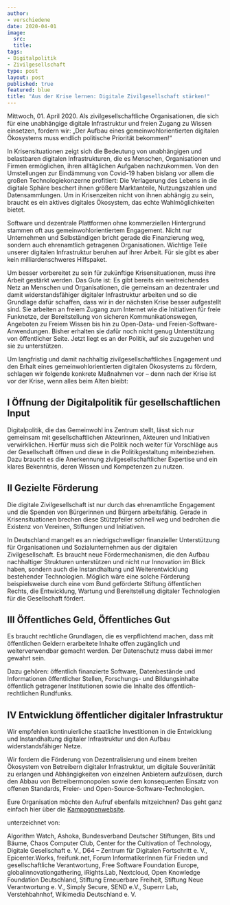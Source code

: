 ```yaml
---
author:
- verschiedene
date: 2020-04-01
image:
  src:
  title:
tags:
- Digitalpolitik
- Zivilgesellschaft
type: post
layout: post
published: true
featured: blue
title: "Aus der Krise lernen: Digitale Zivilgesellschaft stärken!"
---
```

Mittwoch, 01. April 2020. Als zivilgesellschaftliche Organisationen, die sich für eine unabhängige digitale Infrastruktur und freien Zugang zu Wissen einsetzen, fordern wir: „Der Aufbau eines gemeinwohlorientierten digitalen Ökosystems muss endlich politische Priorität bekommen!“

In Krisensituationen zeigt sich die Bedeutung von unabhängigen und belastbaren digitalen Infrastrukturen, die es Menschen, Organisationen und Firmen ermöglichen, ihren alltäglichen Aufgaben nachzukommen. Von den Umstellungen zur Eindämmung von Covid-19 haben bislang vor allem die großen Technologiekonzerne profitiert: Die Verlagerung des Lebens in die digitale Sphäre beschert ihnen größere Marktanteile, Nutzungszahlen und Datensammlungen. Um in Krisenzeiten nicht von ihnen abhängig zu sein, braucht es ein aktives digitales Ökosystem, das echte Wahlmöglichkeiten bietet.

Software und dezentrale Plattformen ohne kommerziellen Hintergrund stammen oft aus gemeinwohlorientiertem Engagement. Nicht nur Unternehmen und Selbständigen bricht gerade die Finanzierung weg, sondern auch ehrenamtlich getragenen Organisationen. Wichtige Teile unserer digitalen Infrastruktur beruhen auf ihrer Arbeit. Für sie gibt es aber kein milliardenschweres Hilfspaket.

Um besser vorbereitet zu sein für zukünftige Krisensituationen, muss ihre Arbeit gestärkt werden. Das Gute ist: Es gibt bereits ein weitreichendes Netz an Menschen und Organisationen, die gemeinsam an dezentraler und damit widerstandsfähiger digitaler Infrastruktur arbeiten und so die Grundlage dafür schaffen, dass wir in der nächsten Krise besser aufgestellt sind. Sie arbeiten an freiem Zugang zum Internet wie die Initiativen für freie Funknetze, der Bereitstellung von sicheren Kommunikationswegen, Angeboten zu Freiem Wissen bis hin zu Open-Data- und Freien-Software-Anwendungen. Bisher erhalten sie dafür noch nicht genug Unterstützung von öffentlicher Seite. Jetzt liegt es an der Politik, auf sie zuzugehen und sie zu unterstützen.

Um langfristig und damit nachhaltig zivilgesellschaftliches Engagement und den Erhalt eines gemeinwohlorientierten digitalen Ökosystems zu fördern, schlagen wir folgende konkrete Maßnahmen vor – denn nach der Krise ist vor der Krise, wenn alles beim Alten bleibt:

## I Öffnung der Digitalpolitik für gesellschaft­lichen Input
Digitalpolitik, die das Gemeinwohl ins Zentrum stellt, lässt sich nur gemeinsam mit gesellschaftlichen Akteurinnen, Akteuren und Initiativen verwirklichen. Hierfür muss sich die Politik noch weiter für Vorschläge aus der Gesellschaft öffnen und diese in die Politikgestaltung miteinbeziehen. Dazu braucht es die Anerkennung zivilgesellschaftlicher Expertise und ein klares Bekenntnis, deren Wissen und Kompetenzen zu nutzen.

## II Gezielte Förderung
Die digitale Zivilgesellschaft ist nur durch das ehrenamtliche Engagement und die Spenden von Bürgerinnen und Bürgern arbeitsfähig. Gerade in Krisensituationen brechen diese Stützpfeiler schnell weg und bedrohen die Existenz von Vereinen, Stiftungen und Initiativen.

In Deutschland mangelt es an niedrigschwelliger finanzieller Unterstützung für Organisationen und Sozialunternehmen aus der digitalen Zivilgesellschaft. Es braucht neue Fördermechanismen, die den Aufbau nachhaltiger Strukturen unterstützen und nicht nur Innovation im Blick haben, sondern auch die Instandhaltung und Weiterentwicklung bestehender Technologien. Möglich wäre eine solche Förderung beispielsweise durch eine vom Bund geförderte Stiftung öffentlichen Rechts, die Entwicklung, Wartung und Bereitstellung digitaler Technologien für die Gesellschaft fördert.

## III Öffentliches Geld, Öffentliches Gut
Es braucht rechtliche Grundlagen, die es verpflichtend machen, dass mit öffentlichen Geldern erarbeitete Inhalte offen zugänglich und weiterverwendbar gemacht werden. Der Datenschutz muss dabei immer gewahrt sein.

Dazu gehören: öffentlich finanzierte Software, Datenbestände und Informationen öffentlicher Stellen, Forschungs- und Bildungsinhalte öffentlich getragener Institutionen sowie die Inhalte des öffentlich-rechtlichen Rundfunks.

## IV Entwicklung öffentlicher digitaler Infrastruktur
Wir empfehlen kontinuierliche staatliche Investitionen in die Entwicklung und Instandhaltung digitaler Infrastruktur und den Aufbau widerstandsfähiger Netze.

Wir fordern die Förderung von Dezentralisierung und einem breiten Ökosystem von Betreibern digitaler Infrastruktur, um digitale Souveränität zu erlangen und Abhängigkeiten von einzelnen Anbietern aufzulösen, durch den Abbau von Betreibermonopolen sowie dem konsequenten Einsatz von offenen Standards, Freier- und Open-Source-Software-Technologien.

Eure Organisation möchte den Aufruf ebenfalls mitzeichnen? Das geht ganz einfach hier über die [Kampagnenwebsite](https://digitalezivilgesellschaft.org).

unterzeichnet von:

Algorithm Watch, Ashoka, Bundesverband Deutscher Stiftungen, Bits und Bäume, Chaos Computer Club, Center for the Cultivation of Technology, Digitale Gesellschaft e. V., D64 – Zentrum für Digitalen Fortschritt e. V., Epicenter.Works, freifunk.net, Forum InformatikerInnen für Frieden und gesellschaftliche Verantwortung, Free Software Foundation Europe, globalinnovationgathering, iRights.Lab, Nextcloud, Open Knowledge Foundation Deutschland, Stiftung Erneuerbare Freiheit, Stiftung Neue Verantwortung e. V., Simply Secure, SEND e.V., Superrr Lab, Verstehbahnhof, Wikimedia Deutschland e. V.
